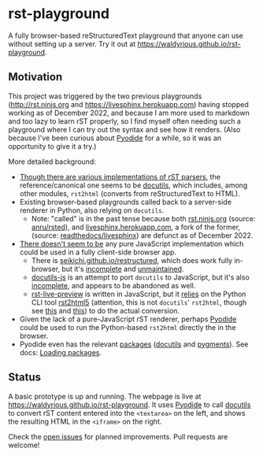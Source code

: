 # rst-playground

A fully browser-based reStructuredText playground
that anyone can use without setting up a server.
Try it out at <https://waldyrious.github.io/rst-playground>.

## Motivation

This project was triggered by the two previous playgrounds
(<http://rst.ninjs.org> and <https://livesphinx.herokuapp.com>)
having stopped working as of December 2022,
and because I am more used to markdown and too lazy to learn rST properly,
so I find myself often needing such a playground
where I can try out the syntax and see how it renders.
(Also because I've been curious about [Pyodide](https://pyodide.org) for a while,
so it was an opportunity to give it a try.)

More detailed background:

- [Though there are various implementations of rST parsers](https://stackoverflow.com/q/2746692/266309),
  the reference/canonical one seems to be [docutils](https://docutils.sourceforge.io),
  which includes, among other modules, `rst2html` (converts from reStructuredText to HTML).
- Existing browser-based playgrounds called back to a server-side renderer in Python, also relying on `docutils`.
  - Note: "called" is in the past tense because both
    [rst.ninjs.org](http://rst.ninjs.org)
    (source: [anru/rsted](https://github.com/anru/rsted)),
    and [livesphinx.herokuapp.com](https://livesphinx.herokuapp.com/), a fork of the former,
    (source: [readthedocs/livesphinx](https://github.com/readthedocs/livesphinx))
    are defunct as of December 2022.
- [There doesn't seem to be](https://stackoverflow.com/q/16335197/266309)
  any pure JavaScript implementation which could be used in a fully client-side browser app.
  - There is [seikichi.github.io/restructured](https://seikichi.github.io/restructured/),
    which does work fully in-browser,
    but it's [incomplete](https://github.com/seikichi/restructured/#progress)
    and [unmaintained](https://github.com/seikichi/restructured/issues/15).
  - [docutils-js](https://github.com/docutils-js/docutils-js) is an attempt to port `docutils` to JavaScript,
    but it's also [incomplete](https://github.com/docutils-js/docutils-js#addendum),
    and appears to be abandoned as well.
  - [rst-live-preview](https://github.com/frantic1048/rst-live-preview) is written in JavaScript,
    but it [relies](https://github.com/frantic1048/rst-live-preview/blob/42fac8658/rst-loader.js#L17)
    on the Python CLI tool [rst2html5](https://github.com/marianoguerra/rst2html5/)
    (attention, this is not `docutils`' `rst2html`,
    though see [this](https://github.com/marianoguerra/rst2html5/issues/20)
    and [this](https://github.com/marianoguerra/rst2html5/issues/87))
    to do the actual conversion.
- Given the lack of a pure-JavaScript rST renderer, perhaps [Pyodide](https://pyodide.org) could be used
  to run the Python-based `rst2html` directly the in the browser.
- Pyodide even has the relevant [packages](https://pyodide.org/en/0.19.1/usage/packages-in-pyodide.html)
  ([docutils](https://docutils.sourceforge.io) and [pygments](https://pygments.org)).
  See docs: [Loading packages](https://pyodide.org/en/0.19.1/usage/loading-packages.html#loading-packages).

## Status

A basic prototype is up and running.
The webpage is live at <https://waldyrious.github.io/rst-playground>.
It uses [Pyodide](https://pyodide.org) to call [docutils](https://docutils.sourceforge.io)
to convert rST content entered into the `<textarea>` on the left,
and shows the resulting HTML in the `<iframe>` on the right.

Check the [open issues](https://github.com/waldyrious/rst-playground/issues) for planned improvements.
Pull requests are welcome!
